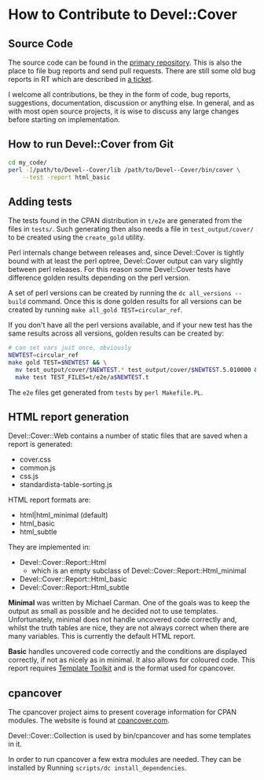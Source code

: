 # How to Contribute to Devel::Cover

## Source Code

The source code can be found in the [primary
repository](https://github.com/pjcj/Devel--Cover).  This is also the place to
file bug reports and send pull requests.  There are still some old bug reports
in RT which are described in [a
ticket](https://github.com/pjcj/Devel--Cover/issues/35).

I welcome all contributions, be they in the form of code, bug reports,
suggestions, documentation, discussion or anything else.  In general, and as
with most open source projects, it is wise to discuss any large changes before
starting on implementation.

## How to run Devel::Cover from Git

```sh
cd my_code/
perl -I/path/to/Devel--Cover/lib /path/to/Devel--Cover/bin/cover \
    --test -report html_basic
```

## Adding tests

The tests found in the CPAN distribution in `t/e2e` are generated from the
files in `tests/`.  Such generating then also needs a file in
`test_output/cover/` to be created using the `create_gold` utility.

Perl internals change between releases and, since Devel::Cover is tightly bound
with at least the perl optree, Devel::Cover output can vary slightly between
perl releases.  For this reason some Devel::Cover tests have difference golden
results depending on the perl version.

A set of perl versions can be created by running the `dc all_versions --build`
command.  Once this is done golden results for all versions can be created by
running `make all_gold TEST=circular_ref`.

If you don't have all the perl versions available, and if your new test has the
same results across all versions, golden results can be created by:

```sh
# can set vars just once, obviously
NEWTEST=circular_ref
make gold TEST=$NEWTEST && \
  mv test_output/cover/$NEWTEST.* test_output/cover/$NEWTEST.5.010000 && \
  make test TEST_FILES=t/e2e/a$NEWTEST.t
```

The `e2e` files get generated from `tests` by `perl Makefile.PL`.

## HTML report generation

Devel::Cover::Web contains a number of static files that are saved when a
report is generated:

- cover.css
- common.js
- css.js
- standardista-table-sorting.js

HTML report formats are:

- html|html_minimal (default)
- html_basic
- html_subtle

They are implemented in:

- Devel::Cover::Report::Html
  - which is an empty subclass of Devel::Cover::Report::Html_minimal
- Devel::Cover::Report::Html_basic
- Devel::Cover::Report::Html_subtle

**Minimal** was written by Michael Carman.  One of the goals was to keep the
output as small as possible and he decided not to use templates.
Unfortunately, minimal does not handle uncovered code correctly and, whilst the
truth tables are nice, they are not always correct when there are many
variables.  This is currently the default HTML report.

**Basic** handles uncovered code correctly and the conditions are displayed
correctly, if not as nicely as in minimal.  It also allows for coloured code.
This report requires [Template Toolkit](https://metacpan.org/pod/Template) and
is the format used for cpancover.

## cpancover

The cpancover project aims to present coverage information for CPAN modules.
The website is found at [cpancover.com](http://cpancover.com/).

Devel::Cover::Collection is used by bin/cpancover and has some templates in it.

In order to run cpancover a few extra modules are needed.  They can be
installed by Running `scripts/dc install_dependencies`.
